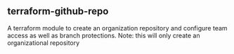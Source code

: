 ## terraform-github-repo

A terraform module to create an organization repository and
configure team access as well as branch protections.
Note: this will only create an organizational repository
